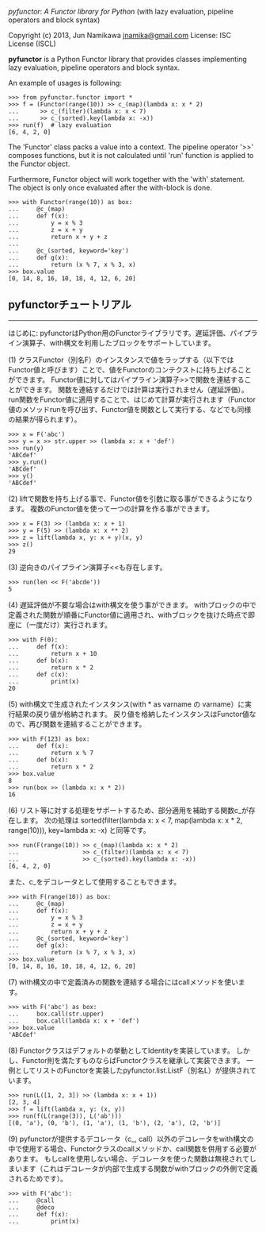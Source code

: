 *pyfunctor*: _A Functor library for Python_ (with lazy evaluation, pipeline operators and block syntax)

Copyright (c) 2013, Jun Namikawa <jnamika@gmail.com>
License: ISC License (ISCL)



**pyfunctor** is a Python Functor library that provides classes implementing lazy evaluation, pipeline operators and block syntax.

An example of usages is following:

    >>> from pyfunctor.functor import *
    >>> f = (Functor(range(10)) >> c_(map)(lambda x: x * 2)
    ...      >> c_(filter)(lambda x: x < 7)
    ...      >> c_(sorted).key(lambda x: -x))
    >>> run(f)  # lazy evaluation
    [6, 4, 2, 0]

The 'Functor' class packs a value into a context.
The pipeline operator '>>' composes functions, but it is not calculated until 'run' function is applied to the Functor object.

Furthermore, Functor object will work together with the 'with' statement.
The object is only once evaluated after the with-block is done.

    >>> with Functor(range(10)) as box:
    ...     @c_(map)
    ...     def f(x):
    ...         y = x % 3
    ...         z = x + y
    ...         return x + y + z
    ...
    ...     @c_(sorted, keyword='key')
    ...     def g(x):
    ...         return (x % 7, x % 3, x)
    >>> box.value
    [0, 14, 8, 16, 10, 18, 4, 12, 6, 20]



## pyfunctorチュートリアル
------------------
はじめに:
pyfunctorはPython用のFunctorライブラリです。遅延評価、パイプライン演算子、with構文を利用したブロックをサポートしています。


(1)
クラスFunctor（別名F）のインスタンスで値をラップする（以下ではFunctor値と呼びます）ことで、値をFunctorのコンテクストに持ち上げることができます。
Functor値に対してはパイプライン演算子>>で関数を連結することができます。
関数を連結するだけでは計算は実行されません（遅延評価）。
run関数をFunctor値に適用することで、はじめて計算が実行されます（Functor値のメソッドrunを呼び出す、Functor値を関数として実行する、などでも同様の結果が得られます）。

    >>> x = F('abc')
    >>> y = x >> str.upper >> (lambda x: x + 'def')
    >>> run(y)
    'ABCdef'
    >>> y.run()
    'ABCdef'
    >>> y()
    'ABCdef'



(2)
liftで関数を持ち上げる事で、Functor値を引数に取る事ができるようになります。
複数のFunctor値を使って一つの計算を作る事ができます。

    >>> x = F(3) >> (lambda x: x + 1)
    >>> y = F(5) >> (lambda x: x ** 2)
    >>> z = lift(lambda x, y: x + y)(x, y)
    >>> z()
    29



(3)
逆向きのパイプライン演算子<<も存在します。

    >>> run(len << F('abcde'))
    5



(4)
遅延評価が不要な場合はwith構文を使う事ができます。
withブロックの中で定義された関数が順番にFunctor値に適用され、withブロックを抜けた時点で即座に（一度だけ）実行されます。

    >>> with F(0):
    ...     def f(x):
    ...         return x + 10
    ...     def b(x):
    ...         return x * 2
    ...     def c(x):
    ...         print(x)
    20



(5)
with構文で生成されたインスタンス(with * as varname の varname）に実行結果の戻り値が格納されます。
戻り値を格納したインスタンスはFunctor値なので、再び関数を連結することができます。

    >>> with F(123) as box:
    ...     def f(x):
    ...         return x % 7
    ...     def b(x):
    ...         return x * 2
    >>> box.value
    8
    >>> run(box >> (lambda x: x * 2))
    16



(6)
リスト等に対する処理をサポートするため、部分適用を補助する関数c\_が存在します。
次の処理は sorted(filter(lambda x: x < 7, map(lambda x: x * 2, range(10))), key=lambda x: -x) と同等です。

    >>> run(F(range(10)) >> c_(map)(lambda x: x * 2)
    ...                  >> c_(filter)(lambda x: x < 7)
    ...                  >> c_(sorted).key(lambda x: -x))
    [6, 4, 2, 0]

また、c\_をデコレータとして使用することもできます。

    >>> with F(range(10)) as box:
    ...     @c_(map)
    ...     def f(x):
    ...         y = x % 3
    ...         z = x + y
    ...         return x + y + z
    ...     @c_(sorted, keyword='key')
    ...     def g(x):
    ...         return (x % 7, x % 3, x)
    >>> box.value
    [0, 14, 8, 16, 10, 18, 4, 12, 6, 20]



(7)
with構文の中で定義済みの関数を連結する場合にはcallメソッドを使います。

    >>> with F('abc') as box:
    ...     box.call(str.upper)
    ...     box.call(lambda x: x + 'def')
    >>> box.value
    'ABCdef'



(8)
Functorクラスはデフォルトの挙動としてIdentityを実装しています。
しかし、Functor則を満たすものならばFunctorクラスを継承して実装できます。
一例としてリストのFunctorを実装したpyfunctor.list.ListF（別名L）が提供されています。

    >>> run(L([1, 2, 3]) >> (lambda x: x + 1))
    [2, 3, 4]
    >>> f = lift(lambda x, y: (x, y))
    >>> run(f(L(range(3)), L('ab')))
    [(0, 'a'), (0, 'b'), (1, 'a'), (1, 'b'), (2, 'a'), (2, 'b')]


(9)
pyfunctorが提供するデコレータ（c\_, call）以外のデコレータをwith構文の中で使用する場合、Functorクラスのcallメソッドか、call関数を併用する必要があります。
もしcallを使用しない場合、デコレータを使った関数は無視されてしまいます（これはデコレータが内部で生成する関数がwithブロックの外側で定義されるためです）。

    >>> with F('abc'):
    ...     @call
    ...     @deco
    ...     def f(x):
    ...         print(x)
